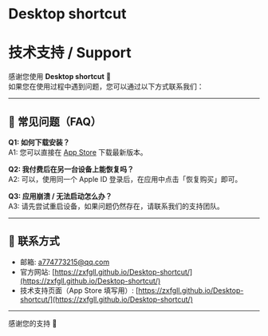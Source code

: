 # Desktop shortcut
# 技术支持 / Support

感谢您使用 **Desktop shortcut** 🎉  
如果您在使用过程中遇到问题，您可以通过以下方式联系我们：

---

## 📖 常见问题（FAQ）

**Q1: 如何下载安装？**  
A1: 您可以直接在 [App Store](https://apps.apple.com) 下载最新版本。  

**Q2: 我付费后在另一台设备上能恢复吗？**  
A2: 可以，使用同一个 Apple ID 登录后，在应用中点击「恢复购买」即可。  

**Q3: 应用崩溃 / 无法启动怎么办？**  
A3: 请先尝试重启设备，如果问题仍然存在，请联系我们的支持团队。  

---

## 📩 联系方式
- 邮箱: [a774773215@qq.com](mailto:a774773215@qq.com)  
- 官方网站: [https://zxfgll.github.io/Desktop-shortcut/](https://zxfgll.github.io/Desktop-shortcut/)
- 技术支持页面（App Store 填写用）: [https://zxfgll.github.io/Desktop-shortcut/](https://zxfgll.github.io/Desktop-shortcut/)  

---

感谢您的支持 💙   


